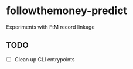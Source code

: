 # followthemoney-predict
Experiments with FtM record linkage


## TODO

- [ ] Clean up CLI entrypoints
